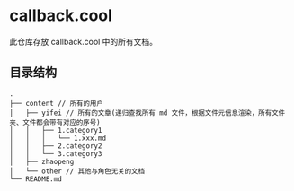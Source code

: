 # callback.cool

此仓库存放 callback.cool 中的所有文档。

## 目录结构

```
.
├── content // 所有的用户
│   ├── yifei // 所有的文章(递归查找所有 md 文件，根据文件元信息渲染，所有文件夹、文件都会带有对应的序号)
│   │   ├── 1.category1
│   │   │   └── 1.xxx.md
│   │   ├── 2.category2
│   │   └── 3.category3
│   ├── zhaopeng
│   └── other // 其他与角色无关的文档
└── README.md
```
